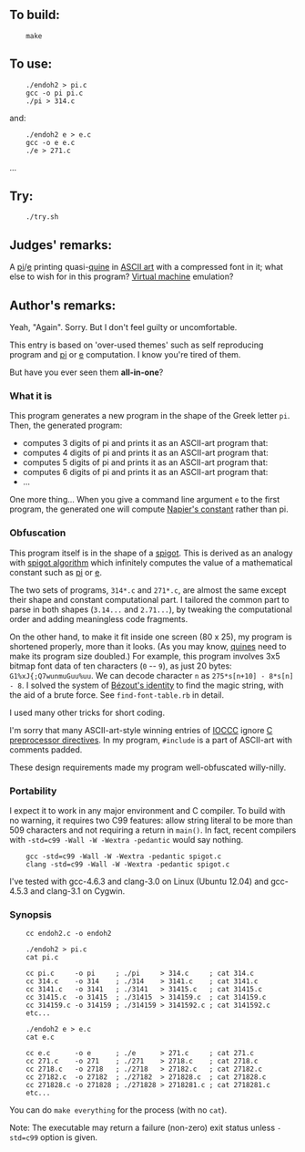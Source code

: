 ## To build:

``` <!---sh-->
    make
```


## To use:

``` <!---sh-->
    ./endoh2 > pi.c
    gcc -o pi pi.c
    ./pi > 314.c
```

and:

``` <!---sh-->
    ./endoh2 e > e.c
    gcc -o e e.c
    ./e > 271.c
```

...


## Try:

``` <!---sh-->
    ./try.sh
```


## Judges' remarks:

A
[pi](https://en.wikipedia.org/wiki/Pi)/[e](https://en.wikipedia.org/wiki/E_&#x28;mathematical_constant&#x29;)
printing quasi-[quine](https://en.wikipedia.org/wiki/Quine_&#x28;computing&#x29;) in [ASCII
art](https://en.wikipedia.org/wiki/ASCII_art) with a compressed font in it; what
else to wish for in this program? [Virtual
machine](https://en.wikipedia.org/wiki/Virtual_machine) emulation?


## Author's remarks:

Yeah, "Again".  Sorry.  But I don't feel guilty or uncomfortable.

This entry is based on 'over-used themes' such as self reproducing
program and [pi](https://en.wikipedia.org/wiki/Pi) or
[e](https://en.wikipedia.org/wiki/E_&#x28;mathematical_constant&#x28;) computation.  I
know you're tired of them.

But have you ever seen them **all-in-one**?

### What it is

This program generates a new program in the shape of the Greek letter
`pi`.  Then, the generated program:

- computes 3 digits of pi and prints it as an ASCII-art program that:
- computes 4 digits of pi and prints it as an ASCII-art program that:
- computes 5 digits of pi and prints it as an ASCII-art program that:
- computes 6 digits of pi and prints it as an ASCII-art program that:
- ...

One more thing...  When you give a command line argument `e` to the
first program, the generated one will compute [Napier's
constant](https://en.wikipedia.org/wiki/E_&#x28;mathematical_constant&#x29;)
rather than pi.


### Obfuscation

This program itself is in the shape of a
[spigot](https://en.wikipedia.org/wiki/Tap_&#x28;valve&#x29;).  This is derived as an
analogy with [spigot algorithm](https://en.wikipedia.org/wiki/Spigot_algorithm)
which infinitely computes the value of a mathematical constant such as
[pi](https://en.wikipedia.org/wiki/Pi) or
[e](https://en.wikipedia.org/wiki/E_&#x28;mathematical_constant&#x29;).

The two sets of programs, `314*.c` and `271*.c`, are almost the same
except their shape and constant computational part.  I tailored the
common part to parse in both shapes (`3.14...` and `2.71...`), by
tweaking the computational order and adding meaningless code fragments.

On the other hand, to make it fit inside one screen (80 x 25), my program is
shortened properly, more than it looks.  (As you may know,
[quines](https://en.wikipedia.org/wiki/Quine_&#x28;computing&#x29;) need to make its
program size doubled.) For example, this program involves 3x5 bitmap font data
of ten characters (`0` -- `9`), as just 20 bytes: `G1%xJ{;Q7wunmuGuu%uu`.  We
can decode character `n` as `275*s[n+10] - 8*s[n] - 8`.  I solved the system of
[Bézout's identity](https://en.wikipedia.org/wiki/B%C3%A9zout%27s_identity) to
find the magic string, with the aid of a brute force.  See `find-font-table.rb`
in detail.

I used many other tricks for short coding.

I'm sorry that many ASCII-art-style winning entries of
[IOCCC](../../years.html) ignore [C preprocessor
directives](https://en.wikipedia.org/wiki/C_preprocessor).  In my program,
`#include` is a part of ASCII-art with comments padded.

These design requirements made my program well-obfuscated
willy-nilly.


### Portability

I expect it to work in any major environment and C compiler.  To build with no
warning, it requires two C99 features: allow string literal to be more than 509
characters and not requiring a return in `main()`.  In fact, recent compilers
with `-std=c99 -Wall -W -Wextra -pedantic` would say nothing.


``` <!---sh-->
    gcc -std=c99 -Wall -W -Wextra -pedantic spigot.c
    clang -std=c99 -Wall -W -Wextra -pedantic spigot.c
```

I've tested with gcc-4.6.3 and clang-3.0 on Linux (Ubuntu 12.04)
and gcc-4.5.3 and clang-3.1 on Cygwin.


### Synopsis

``` <!---sh-->
    cc endoh2.c -o endoh2

    ./endoh2 > pi.c
    cat pi.c

    cc pi.c     -o pi     ; ./pi     > 314.c     ; cat 314.c
    cc 314.c    -o 314    ; ./314    > 3141.c    ; cat 3141.c
    cc 3141.c   -o 3141   ; ./3141   > 31415.c   ; cat 31415.c
    cc 31415.c  -o 31415  ; ./31415  > 314159.c  ; cat 314159.c
    cc 314159.c -o 314159 ; ./314159 > 3141592.c ; cat 3141592.c
    etc...

    ./endoh2 e > e.c
    cat e.c

    cc e.c      -o e      ; ./e      > 271.c     ; cat 271.c
    cc 271.c    -o 271    ; ./271    > 2718.c    ; cat 2718.c
    cc 2718.c   -o 2718   ; ./2718   > 27182.c   ; cat 27182.c
    cc 27182.c  -o 27182  ; ./27182  > 271828.c  ; cat 271828.c
    cc 271828.c -o 271828 ; ./271828 > 2718281.c ; cat 2718281.c
    etc...
```

You can do `make everything` for the process (with no `cat`).

Note: The executable may return a failure (non-zero) exit status
unless `-std=c99` option is given.


<!--

    Copyright © 1984-2024 by Landon Curt Noll. All Rights Reserved.

    You are free to share and adapt this file under the terms of this license:

	Creative Commons Attribution-ShareAlike 4.0 International (CC BY-SA 4.0)

    For more information, see:

	https://creativecommons.org/licenses/by-sa/4.0/

-->
